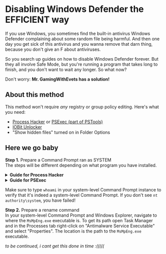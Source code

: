 # Disabling Windows Defender the EFFICIENT way
If you use Windows, you sometimes find the built-in antivirus Windows Defender complaining about some random file being harmful. And then one day you get sick of this antivirus and you wanna remove that darn thing, because you don't give an F about antiviruses.

So you search up guides on how to disable Windows Defender forever. But they all involve Safe Mode, but you're running a program that takes long to finish, and you don't want to wait any longer. So what now?

Don't worry: **Mr. GamingWithEvets has a solution!**

## About this method
This method won't require *any* registry or group policy editing. Here's what you need:
- [Process Hacker](https://sourceforge.net/projects/processhacker/files/processhacker2/processhacker-2.39-setup.exe/download) or [PSExec (part of PSTools)](https://download.sysinternals.com/files/PSTools.zip)
- [IOBit Unlocker](https://cdn.iobit.com/dl/unlocker-setup.exe)
- "Show hidden files" turned on in Folder Options

## Here we go baby
**Step 1.** Prepare a Command Prompt ran as SYSTEM  
The steps will be different depending on what program you have installed.

<details>
<summary><b>Guide for Process Hacker</b></summary><br>
Open Process Hacker, then go to Hacker &gt; Run as. Type <code>cmd</code> in the program field and select <code>NT AUTHORITY\SYSTEM</code> as the username. Check "Toggle elevation" and press OK. If you have User Account Control on, press Yes in the UAC prompt.
</details>

<details>
<summary><b>Guide for PSExec</b></summary><br>
In Windows Explorer, navigate to where you have the PSTools executables. Then click on the address bar and type <code>cmd</code> to open the Command Prompt. Now type <code>psexec -accepteula -i -s cmd.exe</code>.
</details>

Make sure to type `whoami` in your system-level Command Prompt instance to verify that it's indeed a system-level Command Prompt. If you don't see `nt authority\system`, you have failed!

**Step 2.** Prepare a rename command  
In your system-level Command Prompt and Windows Explorer, navigate to where the `MsMpEng.exe` executable is. To get its path open Task Manager and in the Processes tab right-click on "Antimalware Service Executable" and select "Properties". The location is the path to the `MsMpEng.exe` executable.

*to be continued, i cant get this done in time :(((((*
